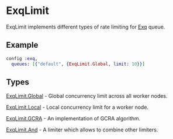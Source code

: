 # ExqLimit

ExqLimit implements different types of rate limiting for
[Exq](https://github.com/akira/exq) queue.

## Example

```elixir
config :exq,
  queues: [{"default", {ExqLimit.Global, limit: 10}}]
```

## Types

[ExqLimit.Global](https://hexdocs.pm/exq_limit/ExqLimit.Global.html) - Global concurrency limit across all worker nodes.

[ExqLimit.Local](https://hexdocs.pm/exq_limit/ExqLimit.Local.html) - Local concurrency limit for a worker node.

[ExqLimit.GCRA](https://hexdocs.pm/exq_limit/ExqLimit.GCRA.html) - An implementation of GCRA algorithm.

[ExqLimit.And](https://hexdocs.pm/exq_limit/ExqLimit.And.html) - A limiter which allows to combine other limiters.
